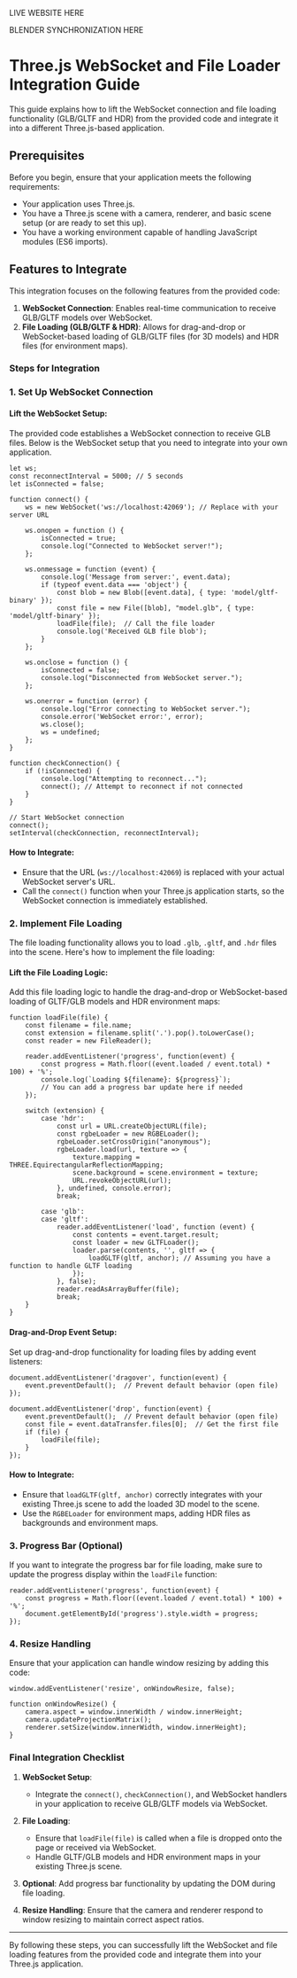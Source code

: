 LIVE WEBSITE HERE

BLENDER SYNCHRONIZATION HERE

# Three.js WebSocket and File Loader Integration Guide

This guide explains how to lift the WebSocket connection and file loading functionality (GLB/GLTF and HDR) from the provided code and integrate it into a different Three.js-based application.

## Prerequisites
Before you begin, ensure that your application meets the following requirements:
- Your application uses Three.js.
- You have a Three.js scene with a camera, renderer, and basic scene setup (or are ready to set this up).
- You have a working environment capable of handling JavaScript modules (ES6 imports).

## Features to Integrate

This integration focuses on the following features from the provided code:
1. **WebSocket Connection**: Enables real-time communication to receive GLB/GLTF models over WebSocket.
2. **File Loading (GLB/GLTF & HDR)**: Allows for drag-and-drop or WebSocket-based loading of GLB/GLTF files (for 3D models) and HDR files (for environment maps).

### Steps for Integration

### 1. Set Up WebSocket Connection

#### Lift the WebSocket Setup:
The provided code establishes a WebSocket connection to receive GLB files. Below is the WebSocket setup that you need to integrate into your own application.

```
let ws;
const reconnectInterval = 5000; // 5 seconds
let isConnected = false;

function connect() {
    ws = new WebSocket('ws://localhost:42069'); // Replace with your server URL

    ws.onopen = function () {
        isConnected = true;
        console.log("Connected to WebSocket server!");
    };

    ws.onmessage = function (event) {
        console.log('Message from server:', event.data);
        if (typeof event.data === 'object') {
            const blob = new Blob([event.data], { type: 'model/gltf-binary' });
            const file = new File([blob], "model.glb", { type: 'model/gltf-binary' });
            loadFile(file);  // Call the file loader
            console.log('Received GLB file blob');
        }
    };

    ws.onclose = function () {
        isConnected = false;
        console.log("Disconnected from WebSocket server.");
    };

    ws.onerror = function (error) {
        console.log("Error connecting to WebSocket server.");
        console.error('WebSocket error:', error);
        ws.close();
        ws = undefined;
    };
}

function checkConnection() {
    if (!isConnected) {
        console.log("Attempting to reconnect...");
        connect(); // Attempt to reconnect if not connected
    }
}

// Start WebSocket connection
connect();
setInterval(checkConnection, reconnectInterval);
```

#### How to Integrate:
- Ensure that the URL (`ws://localhost:42069`) is replaced with your actual WebSocket server's URL.
- Call the `connect()` function when your Three.js application starts, so the WebSocket connection is immediately established.

### 2. Implement File Loading

The file loading functionality allows you to load `.glb`, `.gltf`, and `.hdr` files into the scene. Here's how to implement the file loading:

#### Lift the File Loading Logic:
Add this file loading logic to handle the drag-and-drop or WebSocket-based loading of GLTF/GLB models and HDR environment maps:

```
function loadFile(file) {
    const filename = file.name;
    const extension = filename.split('.').pop().toLowerCase();
    const reader = new FileReader();

    reader.addEventListener('progress', function(event) {
        const progress = Math.floor((event.loaded / event.total) * 100) + '%';
        console.log(`Loading ${filename}: ${progress}`);
        // You can add a progress bar update here if needed
    });

    switch (extension) {
        case 'hdr':
            const url = URL.createObjectURL(file);
            const rgbeLoader = new RGBELoader();
            rgbeLoader.setCrossOrigin("anonymous");
            rgbeLoader.load(url, texture => {
                texture.mapping = THREE.EquirectangularReflectionMapping;
                scene.background = scene.environment = texture;
                URL.revokeObjectURL(url);
            }, undefined, console.error);
            break;

        case 'glb':
        case 'gltf':
            reader.addEventListener('load', function (event) {
                const contents = event.target.result;
                const loader = new GLTFLoader();
                loader.parse(contents, '', gltf => {
                    loadGLTF(gltf, anchor); // Assuming you have a function to handle GLTF loading
                });
            }, false);
            reader.readAsArrayBuffer(file);
            break;
    }
}
```

#### Drag-and-Drop Event Setup:
Set up drag-and-drop functionality for loading files by adding event listeners:

```
document.addEventListener('dragover', function(event) {
    event.preventDefault();  // Prevent default behavior (open file)
});

document.addEventListener('drop', function(event) {
    event.preventDefault();  // Prevent default behavior (open file)
    const file = event.dataTransfer.files[0];  // Get the first file
    if (file) {
        loadFile(file);
    }
});
```

#### How to Integrate:
- Ensure that `loadGLTF(gltf, anchor)` correctly integrates with your existing Three.js scene to add the loaded 3D model to the scene.
- Use the `RGBELoader` for environment maps, adding HDR files as backgrounds and environment maps.

### 3. Progress Bar (Optional)

If you want to integrate the progress bar for file loading, make sure to update the progress display within the `loadFile` function:

```
reader.addEventListener('progress', function(event) {
    const progress = Math.floor((event.loaded / event.total) * 100) + '%';
    document.getElementById('progress').style.width = progress;
});
```

### 4. Resize Handling

Ensure that your application can handle window resizing by adding this code:

```
window.addEventListener('resize', onWindowResize, false);

function onWindowResize() {
    camera.aspect = window.innerWidth / window.innerHeight;
    camera.updateProjectionMatrix();
    renderer.setSize(window.innerWidth, window.innerHeight);
}
```

### Final Integration Checklist

1. **WebSocket Setup**:
   - Integrate the `connect()`, `checkConnection()`, and WebSocket handlers in your application to receive GLB/GLTF models via WebSocket.
   
2. **File Loading**:
   - Ensure that `loadFile(file)` is called when a file is dropped onto the page or received via WebSocket.
   - Handle GLTF/GLB models and HDR environment maps in your existing Three.js scene.

3. **Optional**: Add progress bar functionality by updating the DOM during file loading.

4. **Resize Handling**: Ensure that the camera and renderer respond to window resizing to maintain correct aspect ratios.

---

By following these steps, you can successfully lift the WebSocket and file loading features from the provided code and integrate them into your Three.js application.
